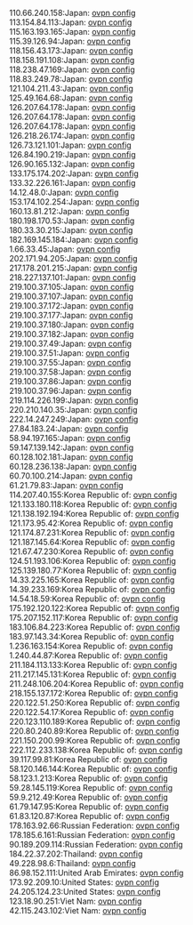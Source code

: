 110.66.240.158:Japan: [ovpn config](vpn/110_66_240_158.ovpn)  
113.154.84.113:Japan: [ovpn config](vpn/113_154_84_113.ovpn)  
115.163.193.165:Japan: [ovpn config](vpn/115_163_193_165.ovpn)  
115.39.126.94:Japan: [ovpn config](vpn/115_39_126_94.ovpn)  
118.156.43.173:Japan: [ovpn config](vpn/118_156_43_173.ovpn)  
118.158.191.108:Japan: [ovpn config](vpn/118_158_191_108.ovpn)  
118.238.47.169:Japan: [ovpn config](vpn/118_238_47_169.ovpn)  
118.83.249.78:Japan: [ovpn config](vpn/118_83_249_78.ovpn)  
121.104.211.43:Japan: [ovpn config](vpn/121_104_211_43.ovpn)  
125.49.164.68:Japan: [ovpn config](vpn/125_49_164_68.ovpn)  
126.207.64.178:Japan: [ovpn config](vpn/126_207_64_178.ovpn)  
126.207.64.178:Japan: [ovpn config](vpn/126_207_64_178.ovpn)  
126.207.64.178:Japan: [ovpn config](vpn/126_207_64_178.ovpn)  
126.218.26.174:Japan: [ovpn config](vpn/126_218_26_174.ovpn)  
126.73.121.101:Japan: [ovpn config](vpn/126_73_121_101.ovpn)  
126.84.190.219:Japan: [ovpn config](vpn/126_84_190_219.ovpn)  
126.90.165.132:Japan: [ovpn config](vpn/126_90_165_132.ovpn)  
133.175.174.202:Japan: [ovpn config](vpn/133_175_174_202.ovpn)  
133.32.226.161:Japan: [ovpn config](vpn/133_32_226_161.ovpn)  
14.12.48.0:Japan: [ovpn config](vpn/14_12_48_0.ovpn)  
153.174.102.254:Japan: [ovpn config](vpn/153_174_102_254.ovpn)  
160.13.81.212:Japan: [ovpn config](vpn/160_13_81_212.ovpn)  
180.198.170.53:Japan: [ovpn config](vpn/180_198_170_53.ovpn)  
180.33.30.215:Japan: [ovpn config](vpn/180_33_30_215.ovpn)  
182.169.145.184:Japan: [ovpn config](vpn/182_169_145_184.ovpn)  
1.66.33.45:Japan: [ovpn config](vpn/1_66_33_45.ovpn)  
202.171.94.205:Japan: [ovpn config](vpn/202_171_94_205.ovpn)  
217.178.201.215:Japan: [ovpn config](vpn/217_178_201_215.ovpn)  
218.227.137.101:Japan: [ovpn config](vpn/218_227_137_101.ovpn)  
219.100.37.105:Japan: [ovpn config](vpn/219_100_37_105.ovpn)  
219.100.37.107:Japan: [ovpn config](vpn/219_100_37_107.ovpn)  
219.100.37.172:Japan: [ovpn config](vpn/219_100_37_172.ovpn)  
219.100.37.177:Japan: [ovpn config](vpn/219_100_37_177.ovpn)  
219.100.37.180:Japan: [ovpn config](vpn/219_100_37_180.ovpn)  
219.100.37.182:Japan: [ovpn config](vpn/219_100_37_182.ovpn)  
219.100.37.49:Japan: [ovpn config](vpn/219_100_37_49.ovpn)  
219.100.37.51:Japan: [ovpn config](vpn/219_100_37_51.ovpn)  
219.100.37.55:Japan: [ovpn config](vpn/219_100_37_55.ovpn)  
219.100.37.58:Japan: [ovpn config](vpn/219_100_37_58.ovpn)  
219.100.37.86:Japan: [ovpn config](vpn/219_100_37_86.ovpn)  
219.100.37.96:Japan: [ovpn config](vpn/219_100_37_96.ovpn)  
219.114.226.199:Japan: [ovpn config](vpn/219_114_226_199.ovpn)  
220.210.140.35:Japan: [ovpn config](vpn/220_210_140_35.ovpn)  
222.14.247.249:Japan: [ovpn config](vpn/222_14_247_249.ovpn)  
27.84.183.24:Japan: [ovpn config](vpn/27_84_183_24.ovpn)  
58.94.197.165:Japan: [ovpn config](vpn/58_94_197_165.ovpn)  
59.147.139.142:Japan: [ovpn config](vpn/59_147_139_142.ovpn)  
60.128.102.181:Japan: [ovpn config](vpn/60_128_102_181.ovpn)  
60.128.236.138:Japan: [ovpn config](vpn/60_128_236_138.ovpn)  
60.70.100.214:Japan: [ovpn config](vpn/60_70_100_214.ovpn)  
61.21.79.83:Japan: [ovpn config](vpn/61_21_79_83.ovpn)  
114.207.40.155:Korea Republic of: [ovpn config](vpn/114_207_40_155.ovpn)  
121.133.180.118:Korea Republic of: [ovpn config](vpn/121_133_180_118.ovpn)  
121.138.192.194:Korea Republic of: [ovpn config](vpn/121_138_192_194.ovpn)  
121.173.95.42:Korea Republic of: [ovpn config](vpn/121_173_95_42.ovpn)  
121.174.87.231:Korea Republic of: [ovpn config](vpn/121_174_87_231.ovpn)  
121.187.145.64:Korea Republic of: [ovpn config](vpn/121_187_145_64.ovpn)  
121.67.47.230:Korea Republic of: [ovpn config](vpn/121_67_47_230.ovpn)  
124.51.193.106:Korea Republic of: [ovpn config](vpn/124_51_193_106.ovpn)  
125.139.180.77:Korea Republic of: [ovpn config](vpn/125_139_180_77.ovpn)  
14.33.225.165:Korea Republic of: [ovpn config](vpn/14_33_225_165.ovpn)  
14.39.233.169:Korea Republic of: [ovpn config](vpn/14_39_233_169.ovpn)  
14.54.18.59:Korea Republic of: [ovpn config](vpn/14_54_18_59.ovpn)  
175.192.120.122:Korea Republic of: [ovpn config](vpn/175_192_120_122.ovpn)  
175.207.152.117:Korea Republic of: [ovpn config](vpn/175_207_152_117.ovpn)  
183.106.84.223:Korea Republic of: [ovpn config](vpn/183_106_84_223.ovpn)  
183.97.143.34:Korea Republic of: [ovpn config](vpn/183_97_143_34.ovpn)  
1.236.163.154:Korea Republic of: [ovpn config](vpn/1_236_163_154.ovpn)  
1.240.44.87:Korea Republic of: [ovpn config](vpn/1_240_44_87.ovpn)  
211.184.113.133:Korea Republic of: [ovpn config](vpn/211_184_113_133.ovpn)  
211.217.145.131:Korea Republic of: [ovpn config](vpn/211_217_145_131.ovpn)  
211.248.106.204:Korea Republic of: [ovpn config](vpn/211_248_106_204.ovpn)  
218.155.137.172:Korea Republic of: [ovpn config](vpn/218_155_137_172.ovpn)  
220.122.51.250:Korea Republic of: [ovpn config](vpn/220_122_51_250.ovpn)  
220.122.54.17:Korea Republic of: [ovpn config](vpn/220_122_54_17.ovpn)  
220.123.110.189:Korea Republic of: [ovpn config](vpn/220_123_110_189.ovpn)  
220.80.240.89:Korea Republic of: [ovpn config](vpn/220_80_240_89.ovpn)  
221.150.200.99:Korea Republic of: [ovpn config](vpn/221_150_200_99.ovpn)  
222.112.233.138:Korea Republic of: [ovpn config](vpn/222_112_233_138.ovpn)  
39.117.99.81:Korea Republic of: [ovpn config](vpn/39_117_99_81.ovpn)  
58.120.146.144:Korea Republic of: [ovpn config](vpn/58_120_146_144.ovpn)  
58.123.1.213:Korea Republic of: [ovpn config](vpn/58_123_1_213.ovpn)  
59.28.145.119:Korea Republic of: [ovpn config](vpn/59_28_145_119.ovpn)  
59.9.212.49:Korea Republic of: [ovpn config](vpn/59_9_212_49.ovpn)  
61.79.147.95:Korea Republic of: [ovpn config](vpn/61_79_147_95.ovpn)  
61.83.120.87:Korea Republic of: [ovpn config](vpn/61_83_120_87.ovpn)  
178.163.92.66:Russian Federation: [ovpn config](vpn/178_163_92_66.ovpn)  
178.185.6.161:Russian Federation: [ovpn config](vpn/178_185_6_161.ovpn)  
90.189.209.114:Russian Federation: [ovpn config](vpn/90_189_209_114.ovpn)  
184.22.37.202:Thailand: [ovpn config](vpn/184_22_37_202.ovpn)  
49.228.98.6:Thailand: [ovpn config](vpn/49_228_98_6.ovpn)  
86.98.152.111:United Arab Emirates: [ovpn config](vpn/86_98_152_111.ovpn)  
173.92.209.10:United States: [ovpn config](vpn/173_92_209_10.ovpn)  
24.205.124.23:United States: [ovpn config](vpn/24_205_124_23.ovpn)  
123.18.90.251:Viet Nam: [ovpn config](vpn/123_18_90_251.ovpn)  
42.115.243.102:Viet Nam: [ovpn config](vpn/42_115_243_102.ovpn)  

